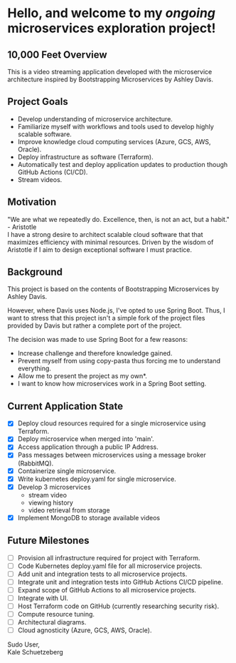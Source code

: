 # Hello, and welcome to my *ongoing* microservices exploration project!

## 10,000 Feet Overview
This is a video streaming application developed with the microservice architecture inspired by Bootstrapping Microservices by Ashley Davis.

## Project Goals
- Develop understanding of microservice architecture.
- Familiarize myself with workflows and tools used to develop highly scalable software.
- Improve knowledge cloud computing services (Azure, GCS, AWS, Oracle).
- Deploy infrastructure as software (Terraform).
- Automatically test and deploy application updates to production though GitHub Actions (CI/CD).
- Stream videos.

## Motivation 
"We are what we repeatedly do. Excellence, then, is not an act, but a habit." - Aristotle <br>
I have a strong desire to architect scalable cloud software that that maximizes efficiency with minimal resources.
Driven by the wisdom of Aristotle if I aim to design exceptional software I must practice.

## Background
This project is based on the contents of Bootstrapping Microservices by Ashley Davis.

However, where Davis uses Node.js, I've opted to use Spring Boot. 
Thus, I want to stress that this project isn't a simple fork of the project files provided by Davis but rather a 
complete port of the project.

The decision was made to use Spring Boot for a few reasons:
- Increase challenge and therefore knowledge gained.
- Prevent myself from using copy-pasta thus forcing me to understand everything.
- Allow me to present the project as my own*.
- I want to know how microservices work in a Spring Boot setting.

## Current Application State
- [X] Deploy cloud resources required for a single microservice using Terraform.
- [X] Deploy microservice when merged into 'main'.
- [X] Access application through a public IP Address.
- [X] Pass messages between microservices using a message broker (RabbitMQ).
- [X] Containerize single microservice.
- [X] Write kubernetes deploy.yaml for single microservice.
- [X] Develop 3 microservices
  - stream video
  - viewing history
  - video retrieval from storage
- [X] Implement MongoDB to storage available videos

## Future Milestones
- [ ] Provision all infrastructure required for project with Terraform.
- [ ] Code Kubernetes deploy.yaml file for all microservice projects.
- [ ] Add unit and integration tests to all microservice projects.
- [ ] Integrate unit and integration tests into GitHub Actions CI/CD pipeline.
- [ ] Expand scope of GitHub Actions to all microservice projects.
- [ ] Integrate with UI.
- [ ] Host Terraform code on GitHub (currently researching security risk).
- [ ] Compute resource tuning.
- [ ] Architectural diagrams.
- [ ] Cloud agnosticity (Azure, GCS, AWS, Oracle).

Sudo User, <br>
Kale Schuetzeberg